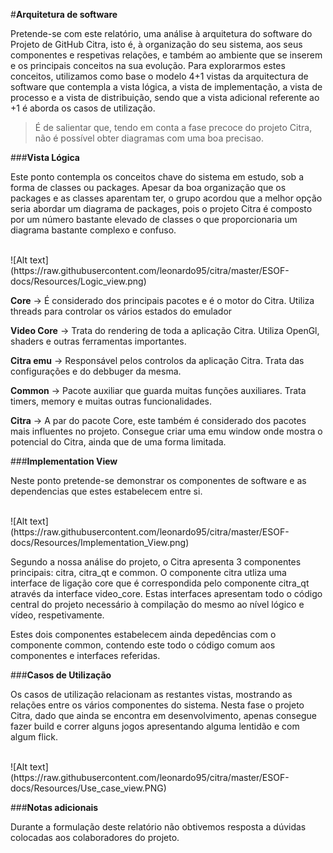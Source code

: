 ﻿
#**Arquitetura de software**

Pretende-se com este relatório, uma análise à arquitetura do software do Projeto de GitHub Citra, isto é, à organização do seu sistema, aos seus componentes e respetivas relações, e também ao ambiente que se inserem e os principais conceitos na sua evolução. Para explorarmos estes conceitos, utilizamos como base o modelo 4+1 vistas da arquitectura de software que contempla a vista lógica, a vista de implementação, a vista de processo e a vista de distribuição, sendo que a vista adicional referente ao +1 é aborda os casos de utilização.

 > É de salientar que, tendo em conta a fase precoce do projeto Citra, não é possível obter diagramas com uma boa precisao.

###**Vista Lógica**

Este ponto contempla os conceitos chave do sistema em estudo, sob a forma de classes ou packages.
Apesar da boa organização que os packages e as classes aparentam ter, o grupo acordou que a melhor opção seria abordar um diagrama de packages, pois o projeto Citra é composto por um número bastante elevado de classes o que proporcionaria um diagrama bastante complexo e confuso.

<br>
![Alt text](https://raw.githubusercontent.com/leonardo95/citra/master/ESOF-docs/Resources/Logic_view.png)
<br>

**Core** -> É considerado dos principais pacotes e é o motor do Citra.
Utiliza threads para controlar os vários estados do emulador

**Video Core** -> Trata do rendering de toda a aplicação Citra.
Utiliza OpenGl, shaders e outras ferramentas importantes.

**Citra emu** -> Responsável pelos controlos da aplicação Citra.
Trata das configurações e do debbuger da mesma.

**Common** -> Pacote auxiliar que guarda muitas funções auxiliares.
Trata timers, memory e muitas outras funcionalidades.

**Citra** -> A par do pacote Core, este também é considerado dos pacotes mais influentes no projeto. Consegue criar uma emu window onde mostra o potencial do Citra, ainda que de uma forma limitada.

###**Implementation View**

Neste ponto pretende-se demonstrar os componentes de software e as dependencias que estes estabelecem entre si.

<br>
![Alt text](https://raw.githubusercontent.com/leonardo95/citra/master/ESOF-docs/Resources/Implementation_View.png)
<br>

Segundo a nossa análise do projeto, o Citra apresenta 3 componentes principais: citra, citra_qt e common. O componente citra utliza uma interface de ligação core que é correspondida pelo componente citra_qt através da interface video_core. Estas interfaces apresentam todo o código central do projeto necessário à compilação do mesmo ao nível lógico e vídeo, respetivamente.

Estes dois componentes estabelecem ainda depedências com o componente common, contendo este todo o código comum aos componentes e interfaces referidas.

###**Casos de Utilização**

Os casos de utilização relacionam as restantes vistas, mostrando as relações entre os vários componentes do sistema.
Nesta fase o projeto Citra, dado que ainda se encontra em desenvolvimento, apenas consegue fazer build e correr alguns jogos apresentando alguma lentidão e com algum flick.

<br>
![Alt text](https://raw.githubusercontent.com/leonardo95/citra/master/ESOF-docs/Resources/Use_case_view.PNG)
<br>

###**Notas adicionais**

Durante a formulação deste relatório não obtivemos resposta a dúvidas colocadas aos colaboradores do projeto.